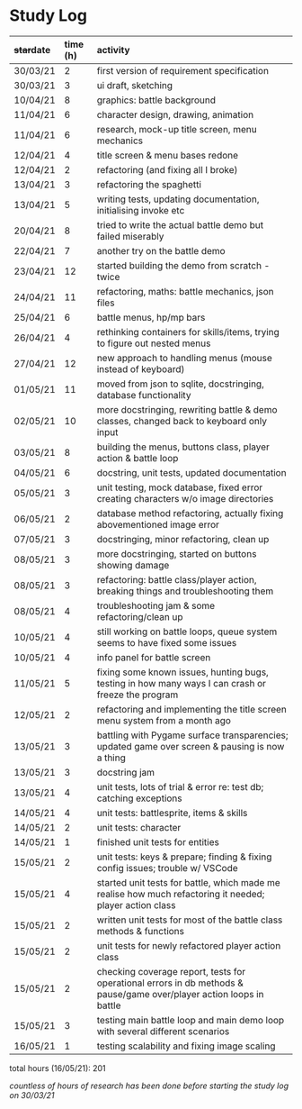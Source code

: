 # Study Log

| ~~star~~date | time (h) | activity |
|:---|:---|:---|
| 30/03/21 | 2 | first version of requirement specification |
| 30/03/21 | 3 | ui draft, sketching |
| 10/04/21 | 8 | graphics: battle background |
| 11/04/21 | 6 | character design, drawing, animation |
| 11/04/21 | 6 | research, mock-up title screen, menu mechanics | 
| 12/04/21 | 4 | title screen & menu bases redone | 
| 12/04/21 | 2 | refactoring (and fixing all I broke) |
| 13/04/21 | 3 | refactoring the spaghetti | 
| 13/04/21 | 5 | writing tests, updating documentation, initialising invoke etc |
| 20/04/21 | 8 | tried to write the actual battle demo but failed miserably |
| 22/04/21 | 7 | another try on the battle demo |
| 23/04/21 | 12 | started building the demo from scratch - twice |
| 24/04/21 | 11 | refactoring, maths: battle mechanics, json files |
| 25/04/21 | 6 | battle menus, hp/mp bars |
| 26/04/21 | 4 | rethinking containers for skills/items, trying to figure out nested menus |
| 27/04/21 | 12 | new approach to handling menus (mouse instead of keyboard) |
| 01/05/21 | 11 | moved from json to sqlite, docstringing, database functionality |
| 02/05/21 | 10 | more docstringing, rewriting battle & demo classes, changed back to keyboard only input |
| 03/05/21 | 8 | building the menus, buttons class, player action & battle loop |
| 04/05/21 | 6 | docstring, unit tests, updated documentation |
| 05/05/21 | 3 | unit testing, mock database, fixed error creating characters w/o image directories |
| 06/05/21 | 2 | database method refactoring, actually fixing abovementioned image error |
| 07/05/21 | 3 | docstringing, minor refactoring, clean up |
| 08/05/21 | 3 | more docstringing, started on buttons showing damage |
| 08/05/21 | 3 | refactoring: battle class/player action, breaking things and troubleshooting them |
| 08/05/21 | 4 | troubleshooting jam & some refactoring/clean up |
| 10/05/21 | 4 | still working on battle loops, queue system seems to have fixed some issues |
| 10/05/21 | 4 | info panel for battle screen |
| 11/05/21 | 5 | fixing some known issues, hunting bugs, testing in how many ways I can crash or freeze the program |
| 12/05/21 | 2 | refactoring and implementing the title screen menu system from a month ago |
| 13/05/21 | 3 | battling with Pygame surface transparencies; updated game over screen & pausing is now a thing |
| 13/05/21 | 3 | docstring jam |
| 13/05/21 | 4 | unit tests, lots of trial & error re: test db; catching exceptions |
| 14/05/21 | 4 | unit tests: battlesprite, items & skills |
| 14/05/21 | 2 | unit tests: character |
| 14/05/21 | 1 | finished unit tests for entities |
| 15/05/21 | 2 | unit tests: keys & prepare; finding & fixing config issues; trouble w/ VSCode |
| 15/05/21 | 4 | started unit tests for battle, which made me realise how much refactoring it needed; player action class |
| 15/05/21 | 2 | written unit tests for most of the battle class methods & functions |
| 15/05/21 | 2 | unit tests for newly refactored player action class |
| 15/05/21 | 2 | checking coverage report, tests for operational errors in db methods & pause/game over/player action loops in battle |
| 15/05/21 | 3 | testing main battle loop and main demo loop with several different scenarios |
| 16/05/21 | 1 | testing scalability and fixing image scaling |

total hours (16/05/21): 201

*countless of hours of research has been done before starting the study log on 30/03/21*
